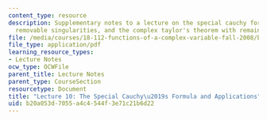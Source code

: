 ```yaml
---
content_type: resource
description: Supplementary notes to a lecture on the special cauchy formula and applications,
  removable singularities, and the complex taylor's theorem with remainder.
file: /media/courses/18-112-functions-of-a-complex-variable-fall-2008/b20a053d7055a4c4544f3e71c21b6d22_lecture10.pdf
file_type: application/pdf
learning_resource_types:
- Lecture Notes
ocw_type: OCWFile
parent_title: Lecture Notes
parent_type: CourseSection
resourcetype: Document
title: "Lecture 10: The Special Cauchy\u2019s Formula and Applications"
uid: b20a053d-7055-a4c4-544f-3e71c21b6d22
---
```

